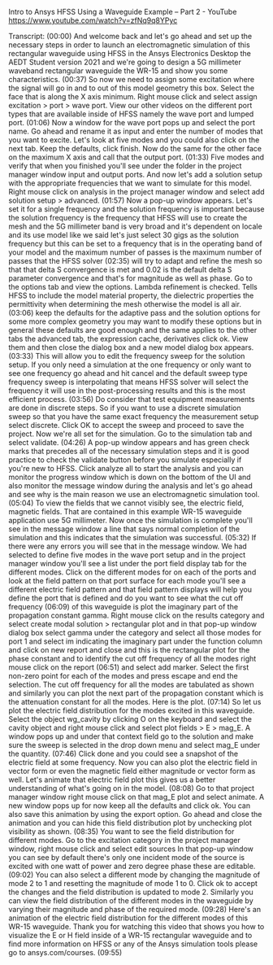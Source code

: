 Intro to Ansys HFSS Using a Waveguide Example – Part 2 - YouTube
https://www.youtube.com/watch?v=zfNq9q8YPyc

Transcript:
(00:00) And welcome back and let's go ahead and set up the necessary steps in order to launch an electromagnetic simulation of this rectangular waveguide using HFSS in the Ansys Electronics Desktop the AEDT Student version 2021 and we're going to design a 5G millimeter waveband rectangular waveguide the WR-15 and show you some characteristics.
(00:37) So now we need to assign some excitation where the signal will go in and to out of this model geometry this box. Select the face that is along the X axis minimum. Right mouse click and select assign excitation > port > wave port. View our other videos on the different port types that are available inside of HFSS namely the wave port and lumped port.
(01:06) Now a window for the wave port pops up and select the port name. Go ahead and rename it as input and enter the number of modes that you want to excite. Let's look at five modes and you could also click on the next tab. Keep the defaults, click finish. Now do the same for the other face on the maximum X axis and call that the output port.
(01:33) Five modes and verify that when you finished you'll see under the folder in the project manager window input and output ports. And now let's add a solution setup with the appropriate frequencies that we want to simulate for this model. Right mouse click on analysis in the project manager window and select add solution setup > advanced.
(01:57) Now a pop-up window appears. Let's set it for a single frequency and the solution frequency is important because the solution frequency is the frequency that HFSS will use to create the mesh and the 5G millimeter band is very broad and it's dependent on locale and its use model like we said let's just select 30 gigs as the solution frequency but this can be set to a frequency that is in the operating band of your model and the maximum number of passes is the maximum number of passes that the HFSS solver
(02:35) will try to adapt and refine the mesh so that that delta S convergence is met and 0.02 is the default delta S parameter convergence and that's for magnitude as well as phase. Go to the options tab and view the options. Lambda refinement is checked. Tells HFSS to include the model material property, the dielectric properties the permittivity when determining the mesh otherwise the model is all air.
(03:06) keep the defaults for the adaptive pass and the solution options for some more complex geometry you may want to modify these options but in general these defaults are good enough and the same applies to the other tabs the advanced tab, the expression cache, derivatives click ok. View them and then close the dialog box and a new model dialog box appears.
(03:33) This will allow you to edit the frequency sweep for the solution setup. If you only need a simulation at the one frequency or only want to see one frequency go ahead and hit cancel and the default sweep type frequency sweep is interpolating that means HFSS solver will select the frequency it will use in the post-processing results and this is the most efficient process.
(03:56) Do consider that test equipment measurements are done in discrete steps. So if you want to use a discrete simulation sweep so that you have the same exact frequency the measurement setup select discrete. Click OK to accept the sweep and proceed to save the project. Now we're all set for the simulation. Go to the simulation tab and select validate.
(04:26) A pop-up window appears and has green check marks that precedes all of the necessary simulation steps and it is good practice to check the validate button before you simulate especially if you're new to HFSS. Click analyze all to start the analysis and you can monitor the progress window which is down on the bottom of the UI and also monitor the message window during the analysis and let's go ahead and see why is the main reason we use an electromagnetic simulation tool.
(05:04) To view the fields that we cannot visibly see, the electric field, magnetic fields. That are contained in this example WR-15 waveguide application use 5G millimeter. Now once the simulation is complete you'll see in the message window a line that says normal completion of the simulation and this indicates that the simulation was successful.
(05:32) If there were any errors you will see that in the message window. We had selected to define five modes in the wave port setup and in the project manager window you'll see a list under the port field display tab for the different modes. Click on the different modes for on each of the ports and look at the field pattern on that port surface for each mode you'll see a different electric field pattern and that field pattern displays will help you define the port that is defined and do you want to see what the cut off frequency
(06:09) of this waveguide is plot the imaginary part of the propagation constant gamma. Right mouse click on the results category and select create modal solution > rectangular plot and in that pop-up window dialog box select gamma under the category and select all those modes for port 1 and select im indicating the imaginary part under the function column and click on new report and close and this is the rectangular plot for the phase constant and to identify the cut off frequency of all the modes right mouse click on the report
(06:51) and select add marker. Select the first non-zero point for each of the modes and press escape and end the selection. The cut off frequency for all the modes are tabulated as shown and similarly you can plot the next part of the propagation constant which is the attenuation constant for all the modes. Here is the plot.
(07:14) So let us plot the electric field distribution for the modes excited in this waveguide. Select the object wg_cavity by clicking O on the keyboard and select the cavity object and right mouse click and select plot fields > E > mag_E. A window pops up and under that context field go to the solution and make sure the sweep is selected in the drop down menu and select mag_E under the quantity.
(07:46) Click done and you could see a snapshot of the electric field at some frequency. Now you can also plot the electric field in vector form or even the magnetic field either magnitude or vector form as well. Let's animate that electric field plot this gives us a better understanding of what's going on in the model.
(08:08) Go to that project manager window right mouse click on that mag_E plot and select animate. A new window pops up for now keep all the defaults and click ok. You can also save this animation by using the export option. Go ahead and close the animation and you can hide this field distribution plot by unchecking plot visibility as shown.
(08:35) You want to see the field distribution for different modes. Go to the excitation category in the project manager window, right mouse click and select edit sources In that pop-up window you can see by default there's only one incident mode of the source is excited with one watt of power and zero degree phase these are editable.
(09:02) You can also select a different mode by changing the magnitude of mode 2 to 1 and resetting the magnitude of mode 1 to 0. Click ok to accept the changes and the field distribution is updated to mode 2. Similarly you can view the field distribution of the different modes in the waveguide by varying their magnitude and phase of the required mode.
(09:28) Here's an animation of the electric field distribution for the different modes of this WR-15 waveguide. Thank you for watching this video that shows you how to visualize the E or H field inside of a WR-15 rectangular waveguide and to find more information on HFSS or any of the Ansys simulation tools please go to ansys.com/courses.
(09:55) 
